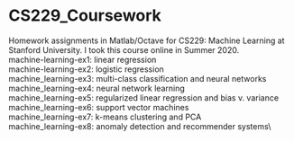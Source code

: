 # CS229_Coursework
Homework assignments in Matlab/Octave for CS229: Machine Learning at Stanford University. I took this course online in Summer 2020.\
machine-learning-ex1: linear regression\
machine-learning-ex2: logistic regression\
machine_learning-ex3: multi-class classification and neural networks\
machine_learning-ex4: neural network learning\
machine_learning-ex5: regularized linear regression and bias v. variance\
machine_learning-ex6: support vector machines\
machine_learning-ex7: k-means clustering and PCA\
machine_learning-ex8: anomaly detection and recommender systems\
